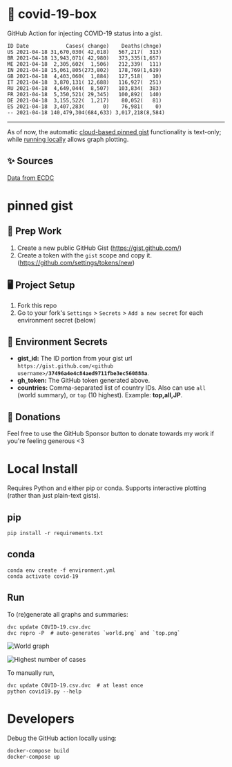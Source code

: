 # 🏥 covid-19-box

GitHub Action for injecting COVID-19 status into a gist.

```
ID Date            Cases( change)    Deaths(chnge)
US 2021-04-18 31,670,030( 42,018)   567,217(  313)
BR 2021-04-18 13,943,071( 42,980)   373,335(1,657)
ME 2021-04-18  2,305,602(  1,506)   212,339(  111)
IN 2021-04-18 15,061,805(273,802)   178,769(1,619)
GB 2021-04-18  4,403,060(  1,884)   127,518(   10)
IT 2021-04-18  3,870,131( 12,688)   116,927(  251)
RU 2021-04-18  4,649,044(  8,507)   103,834(  383)
FR 2021-04-18  5,350,521( 29,345)   100,892(  140)
DE 2021-04-18  3,155,522(  1,217)    80,052(   81)
ES 2021-04-18  3,407,283(      0)    76,981(    0)
-- 2021-04-18 140,479,304(684,633) 3,017,218(8,584)
```

---

As of now, the automatic [cloud-based pinned gist](#pinned-gist) functionality is text-only;
while [running locally](#local-install) allows graph plotting.

## ✨ Sources

[Data from ECDC](https://www.ecdc.europa.eu/en/publications-data/download-todays-data-geographic-distribution-covid-19-cases-worldwide)

# pinned gist

## 🎒 Prep Work
1. Create a new public GitHub Gist (https://gist.github.com/)
1. Create a token with the `gist` scope and copy it. (https://github.com/settings/tokens/new)

## 🖥 Project Setup
1. Fork this repo
1. Go to your fork's `Settings` > `Secrets` > `Add a new secret` for each environment secret (below)

## 🤫 Environment Secrets
- **gist_id:** The ID portion from your gist url `https://gist.github.com/<github username>/`**`37496a4e4c84aed9711fbe3ec560888a`**.
- **gh_token:** The GitHub token generated above.
- **countries:** Comma-separated list of country IDs. Also can use `all` (world summary), or `top` (10 highest). Example: **top,all,JP**.

## 💸 Donations

Feel free to use the GitHub Sponsor button to donate towards my work if you're feeling generous <3

# Local Install

Requires Python and either pip or conda. Supports interactive plotting (rather than just plain-text gists).

## pip

```
pip install -r requirements.txt
```

## conda

```
conda env create -f environment.yml
conda activate covid-19
```

## Run

To (re)generate all graphs and summaries:

```
dvc update COVID-19.csv.dvc
dvc repro -P  # auto-generates `world.png` and `top.png`
```

![World graph](world.png)

![Highest number of cases](top.png)

To manually run,

```
dvc update COVID-19.csv.dvc  # at least once
python covid19.py --help
```

# Developers

Debug the GitHub action locally using:

```
docker-compose build
docker-compose up
```
